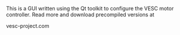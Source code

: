This is a GUI written using the Qt toolkit to configure the VESC motor controller. Read more and download precompiled versions at

vesc-project.com

